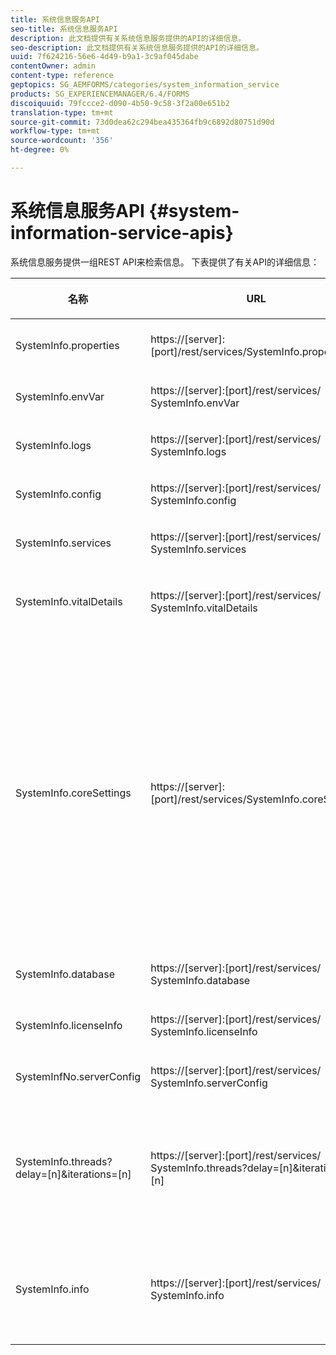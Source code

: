 ```yaml
---
title: 系统信息服务API
seo-title: 系统信息服务API
description: 此文档提供有关系统信息服务提供的API的详细信息。
seo-description: 此文档提供有关系统信息服务提供的API的详细信息。
uuid: 7f624216-56e6-4d49-b9a1-3c9af045dabe
contentOwner: admin
content-type: reference
geptopics: SG_AEMFORMS/categories/system_information_service
products: SG_EXPERIENCEMANAGER/6.4/FORMS
discoiquuid: 79fccce2-d090-4b50-9c58-3f2a00e651b2
translation-type: tm+mt
source-git-commit: 73d0dea62c294bea435364fb9c6892d80751d90d
workflow-type: tm+mt
source-wordcount: '356'
ht-degree: 0%

---
```



# 系统信息服务API {#system-information-service-apis}

系统信息服务提供一组REST API来检索信息。 下表提供了有关API的详细信息：

<table>
 <thead>
  <tr>
   <th><p>名称</p></th> 
   <th><p>URL</p></th> 
   <th><p>说明</p></th> 
  </tr> 
 </thead> 
 <tbody>
  <tr>
   <td><p>SystemInfo.properties</p></td> 
   <td><p>https://[server]:[port]/rest/services/SystemInfo.properties`</p></td> 
   <td><p>此API是system.getProperties <a href="https://docs.oracle.com/javase/6/docs/api/java/lang/System.html#getProperties()">Java API的包装</a> 。 它检索当前工作环境的配置。 </p></td> 
  </tr> 
  <tr>
   <td><p>SystemInfo.envVar</p></td> 
   <td><p>https://[server]:[port]/rest/services/ SystemInfo.envVar</p></td> 
   <td><p>检索主机操作系统的所有环境变量。 </p></td> 
  </tr> 
  <tr>
   <td><p>SystemInfo.logs</p></td> 
   <td><p>https://[server]:[port]/rest/services/ SystemInfo.logs</p></td> 
   <td><p>下载包含应用程序服务器日志的zip文件。 </p></td> 
  </tr> 
  <tr>
   <td><p>SystemInfo.config</p></td> 
   <td><p>https://[server]:[port]/rest/services/ SystemInfo.config</p></td> 
   <td><p>检索config.xml文件的所有内容。 </p></td> 
  </tr> 
  <tr>
   <td><p>SystemInfo.services</p></td> 
   <td><p>https://[server]:[port]/rest/services/ SystemInfo.services</p></td> 
   <td><p>检索AEM forms服务的状态和配置参数。</p></td> 
  </tr> 
  <tr>
   <td><p>SystemInfo.vitalDetails</p></td> 
   <td><p>https://[server]:[port]/rest/services/ SystemInfo.vitalDetails</p></td> 
   <td><p>检索服务器正常运行时间、JVM参数、系统内存、堆大小、操作系统名称、活动线程数和线程数。 </p></td> 
  </tr> 
  <tr>
   <td><p>SystemInfo.coreSettings</p></td> 
   <td><p>https://[server]:[port]/rest/services/SystemInfo.coreSettings</p></td> 
   <td><p>检索以下属性的值：</p>
    <ul>
     <li><p>AdobeTempDir</p></li>
     <li><p>AdobeServerFontDir</p></li>
     <li><p>CustomerFontDir</p></li>
     <li><p>GlobalDocumentStorageRootDir</p></li>
     <li><p>DefaultDocumentMaxInlineSize</p></li>
     <li><p>DefaultDocumentDisposionTimeout</p></li>
     <li><p>EnableDocumentDBStorage</p></li>
     <li><p>GlobalDocumentStorageUseNetworkShare</p></li>
     <li><p>启用FIPS</p></li>
     <li><p>EnableWSDL</p></li>
     <li><p>DataServicesConfigFile </p></li>
     <li><p>启用RDS</p></li>
    </ul><p></p></td> 
  </tr> 
  <tr>
   <td><p>SystemInfo.database</p></td> 
   <td><p>https://[server]:[port]/rest/services/ SystemInfo.database</p></td> 
   <td><p>检索有关数据库的详细信息。</p></td> 
  </tr> 
  <tr>
   <td><p>SystemInfo.licenseInfo</p></td> 
   <td><p>https://[server]:[port]/rest/services/ SystemInfo.licenseInfo</p></td> 
   <td><p>检索已安装的AEM表单组件的版本和许可证信息。 </p></td> 
  </tr> 
  <tr>
   <td><p>SystemInfNo.serverConfig</p></td> 
   <td><p>https://[server]:[port]/rest/services/ SystemInfo.serverConfig</p></td> 
   <td><p>下载主机应用程序服务器的配置文件。 </p></td> 
  </tr> 
  <tr>
   <td><p>SystemInfo.threads?delay=[n]&amp;iterations=[n]</p></td> 
   <td><p>https://[server]:[port]/rest/services/ SystemInfo.threads?delay=[n]&amp;iterations=[n]</p></td> 
   <td><p>检索活动线程的计数和堆栈跟踪。 它接受以下参数：</p>
    <ul>
     <li><p>iterations= [n]: 指定迭代计数。 用数字替换n。 </p></li>
     <li><p>延迟= [n]: 指定在开始下一次迭代之前要等待的毫秒数。 </p></li>
    </ul><p></p></td> 
  </tr> 
  <tr>
   <td><p>SystemInfo.info</p></td> 
   <td><p>https://[server]:[port]/rest/services/ SystemInfo.info</p></td> 
   <td><p>此API是所有系统信息服务API的包装器。 在内部，它运行所有系统信息API并下载zip格式的信息。 </p><p><i><strong>注</strong>: SystemInfo.info不提供活动线程的计数和堆栈跟踪。 </i></p></td> 
  </tr> 
 </tbody> 
</table>


